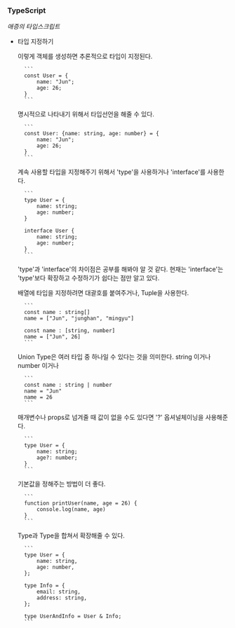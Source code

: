 ### TypeScript

_애증의 타입스크립트_

- 타입 지정하기

  이렇게 객체를 생성하면 추론적으로 타입이 지정된다.

        ```
        const User = {
            name: "Jun";
            age: 26;
        }
        ```

  명시적으로 나타내기 위해서 타입선언을 해줄 수 있다.

        ```
        const User: {name: string, age: number} = {
            name: "Jun";
            age: 26;
        }
        ```

  계속 사용할 타입을 지정해주기 위해서 'type'을 사용하거나 'interface'를 사용한다.

        ```
        type User = {
            name: string;
            age: number;
        }

        interface User {
            name: string;
            age: number;
        }
        ```

  'type'과 'interface'의 차이점은 공부를 해봐야 알 것 같다.
  현재는 'interface'는 'type'보다 확장하고 수정하기가 쉽다는 점만 알고 있다.

  배열에 타입을 지정하려면 대괄호를 붙여주거나, Tuple을 사용한다.

        ```
        const name : string[]
        name = ["Jun", "junghan", "mingyu"]

        const name : [string, number]
        name = ["Jun", 26]
        ```

  Union Type은 여러 타입 중 하나일 수 있다는 것을 의미한다.
  string 이거나 number 이거나

        ```
        const name : string | number
        name = "Jun"
        name = 26
        ```

  매개변수나 props로 넘겨줄 때 값이 없을 수도 있다면 '?' 옵셔널체이닝을 사용해준다.

        ```
        type User = {
            name: string;
            age?: number;
        }
        ```

  기본값을 정해주는 방법이 더 좋다.

        ```
        function printUser(name, age = 26) {
            console.log(name, age)
        }
        ```

  Type과 Type을 합쳐서 확장해줄 수 있다.

        ```
        type User = {
            name: string,
            age: number,
        };

        type Info = {
            email: string,
            address: string,
        };

        type UserAndInfo = User & Info;
        ```
